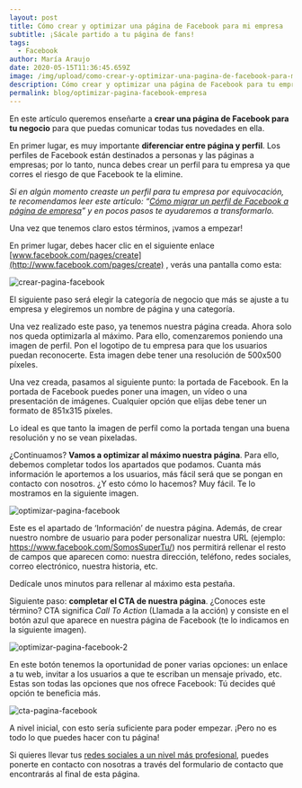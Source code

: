 ```yaml
---
layout: post
title: Cómo crear y optimizar una página de Facebook para mi empresa
subtitle: ¡Sácale partido a tu página de fans!
tags:
  - Facebook
author: María Araujo
date: 2020-05-15T11:36:45.659Z
image: /img/upload/como-crear-y-optimizar-una-pagina-de-facebook-para-mi-empresa.png
description: Cómo crear y optimizar una página de Facebook para tu empresa
permalink: blog/optimizar-pagina-facebook-empresa
---
```

En este artículo queremos enseñarte a **crear una página de Facebook para tu negocio** para que puedas comunicar todas tus novedades en ella. 

En primer lugar, es muy importante **diferenciar entre página y perfil**. Los perfiles de Facebook están destinados a personas y las páginas a empresas; por lo tanto, nunca debes crear un perfil para tu empresa ya que corres el riesgo de que Facebook te la elimine.

*Si en algún momento creaste un perfil para tu empresa por equivocación, te recomendamos leer este artículo: “[Cómo migrar un perfil de Facebook a página de empresa](https://supertu.es/como-migrar-un-perfil-de-persona-a-una-página-de-facebook/)” y en pocos pasos te ayudaremos a transformarlo.*

Una vez que tenemos claro estos términos, ¡vamos a empezar!

En primer lugar, debes hacer clic en el siguiente enlace [www.facebook.com/pages/create](http://www.facebook.com/pages/create) , verás una pantalla como esta:

![crear-pagina-facebook](https://lh6.googleusercontent.com/S1uhYy6EO0DMHaHDcVbgH206UEAs1grfqHWZf5QWdqgYc803sPVZNfhJPkjeSHJy1GGl2w7NIObC6ZbLJ62h0cnzYdYUlS2fxAPfn1rojrJy6iXxHFBSp-_EpYuXZCNYIFAJR2hH)

El siguiente paso será elegir la categoría de negocio que más se ajuste a tu empresa y elegiremos un nombre de página y una categoría.

Una vez realizado este paso, ya tenemos nuestra página creada. Ahora solo nos queda optimizarla al máximo. Para ello, comenzaremos poniendo una imagen de perfil. Pon el logotipo de tu empresa para que los usuarios puedan reconocerte. Esta imagen debe tener una resolución de 500x500 píxeles.

Una vez creada, pasamos al siguiente punto: la portada de Facebook. En la portada de Facebook puedes poner una imagen, un vídeo o una presentación de imágenes. Cualquier opción que elijas debe tener un formato de 851x315 píxeles.

Lo ideal es que tanto la imagen de perfil como la portada tengan una buena resolución y no se vean pixeladas.

¿Continuamos? **Vamos a optimizar al máximo nuestra página**. Para ello, debemos completar todos los apartados que podamos. Cuanta más información le aportemos a los usuarios, más fácil será que se pongan en contacto con nosotros. ¿Y esto cómo lo hacemos? Muy fácil. Te lo mostramos en la siguiente imagen.

![optimizar-pagina-facebook](https://lh3.googleusercontent.com/s4ZjKuxe1q7Tq1DqsKn3HzExujf7ZPyVJ5ZEM340NWAaxYwaT_PqKSbUNQ2ZCDNYjzIHgxx6rc2epJYqiCGPrGHPxlBwtKZ7xJA-6sO3TWbTyqhLODogqJW8_G0rQ2aES6BH95xG)

Este es el apartado de ‘Información’ de nuestra página. Además, de crear nuestro nombre de usuario para poder personalizar nuestra URL (ejemplo: <https://www.facebook.com/SomosSuperTu/>) nos permitirá rellenar el resto de campos que aparecen como: nuestra dirección, teléfono, redes sociales, correo electrónico, nuestra historia, etc.

Dedícale unos minutos para rellenar al máximo esta pestaña.

Siguiente paso: **completar el CTA de nuestra página**. ¿Conoces este término? CTA significa *Call To Action* (Llamada a la acción) y consiste en el botón azul que aparece en nuestra página de Facebook (te lo indicamos en la siguiente imagen).

![optimizar-pagina-facebook-2](https://lh6.googleusercontent.com/6ulnheA7RTMtfUhIswuUP63E-HIfYLZ66rX01nQCtlm90rAw0I3P1yye0p8jK5dT9vEDA00OQk-KjEJLde-VX4A_0jnH-cOG_gJ22czIgjSymxpaPTQY8tQ02NebjUzQqfGBJk74)

En este botón tenemos la oportunidad de poner varias opciones: un enlace a tu web, invitar a los usuarios a que te escriban un mensaje privado, etc. Estas son todas las opciones que nos ofrece Facebook: Tú decides qué opción te beneficia más.

![cta-pagina-facebook](https://lh3.googleusercontent.com/XvcoIYsJmdHavqT0cDDE0RP02e-OklMX8bI_pFcsbnxmhUzL0DpBaOfhzRbxmLNf5hzhSuFikiNcrLpIzfqFgmBwm6l_uQgDlX_cqExvkxUuBm4-KgjU5Cjhzfa3HP5ddGBMAQb7)

A nivel inicial, con esto sería suficiente para poder empezar. ¡Pero no es todo lo que puedes hacer con tu página!

Si quieres llevar tus [redes sociales a un nivel más profesional](https://supertu.es/servicios/), puedes ponerte en contacto con nosotras a través del formulario de contacto que encontrarás al final de esta página.